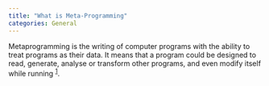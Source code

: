 ```yaml
---
title: "What is Meta-Programming"
categories: General
---
```

Metaprogramming is the writing of computer programs with the ability to treat programs as their data. It means that a program could be designed to read, generate, analyse or transform other programs, and even modify itself while running <sup>[1]</sup>.




[1]: https://en.wikipedia.org/wiki/Metaprogramming
